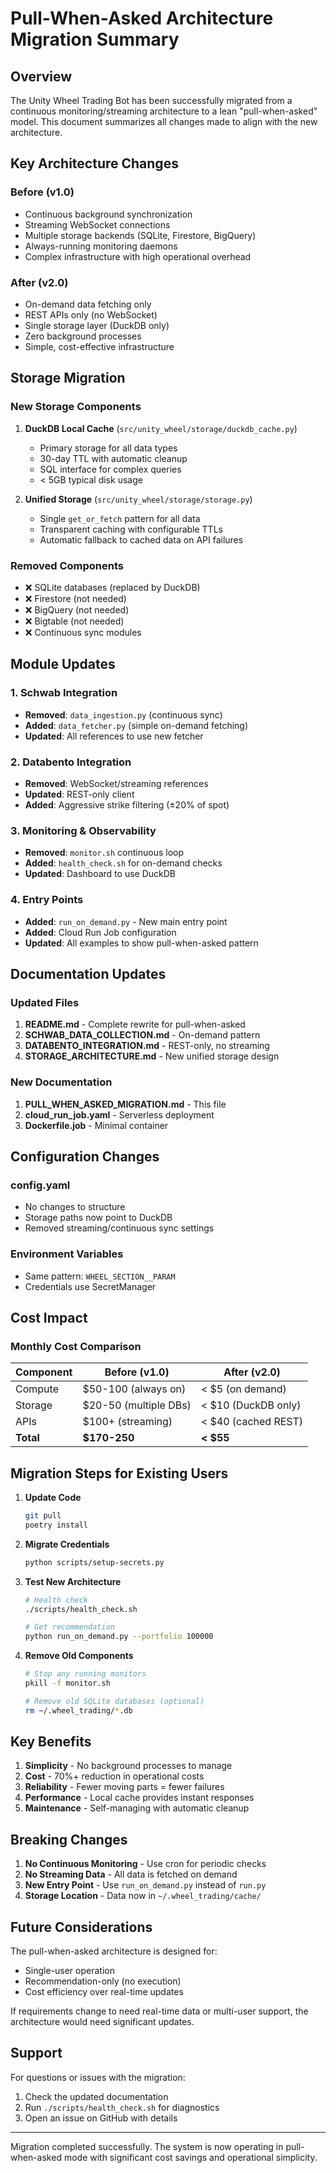 # Pull-When-Asked Architecture Migration Summary

## Overview

The Unity Wheel Trading Bot has been successfully migrated from a continuous monitoring/streaming architecture to a lean "pull-when-asked" model. This document summarizes all changes made to align with the new architecture.

## Key Architecture Changes

### Before (v1.0)
- Continuous background synchronization
- Streaming WebSocket connections
- Multiple storage backends (SQLite, Firestore, BigQuery)
- Always-running monitoring daemons
- Complex infrastructure with high operational overhead

### After (v2.0)
- On-demand data fetching only
- REST APIs only (no WebSocket)
- Single storage layer (DuckDB only)
- Zero background processes
- Simple, cost-effective infrastructure

## Storage Migration

### New Storage Components

1. **DuckDB Local Cache** (`src/unity_wheel/storage/duckdb_cache.py`)
   - Primary storage for all data types
   - 30-day TTL with automatic cleanup
   - SQL interface for complex queries
   - < 5GB typical disk usage

3. **Unified Storage** (`src/unity_wheel/storage/storage.py`)
   - Single `get_or_fetch` pattern for all data
   - Transparent caching with configurable TTLs
   - Automatic fallback to cached data on API failures

### Removed Components
- ❌ SQLite databases (replaced by DuckDB)
- ❌ Firestore (not needed)
- ❌ BigQuery (not needed)
- ❌ Bigtable (not needed)
- ❌ Continuous sync modules

## Module Updates

### 1. Schwab Integration
- **Removed**: `data_ingestion.py` (continuous sync)
- **Added**: `data_fetcher.py` (simple on-demand fetching)
- **Updated**: All references to use new fetcher

### 2. Databento Integration
- **Removed**: WebSocket/streaming references
- **Updated**: REST-only client
- **Added**: Aggressive strike filtering (±20% of spot)

### 3. Monitoring & Observability
- **Removed**: `monitor.sh` continuous loop
- **Added**: `health_check.sh` for on-demand checks
- **Updated**: Dashboard to use DuckDB

### 4. Entry Points
- **Added**: `run_on_demand.py` - New main entry point
- **Added**: Cloud Run Job configuration
- **Updated**: All examples to show pull-when-asked pattern

## Documentation Updates

### Updated Files
1. **README.md** - Complete rewrite for pull-when-asked
2. **SCHWAB_DATA_COLLECTION.md** - On-demand pattern
3. **DATABENTO_INTEGRATION.md** - REST-only, no streaming
4. **STORAGE_ARCHITECTURE.md** - New unified storage design

### New Documentation
1. **PULL_WHEN_ASKED_MIGRATION.md** - This file
2. **cloud_run_job.yaml** - Serverless deployment
3. **Dockerfile.job** - Minimal container

## Configuration Changes

### config.yaml
- No changes to structure
- Storage paths now point to DuckDB
- Removed streaming/continuous sync settings

### Environment Variables
- Same pattern: `WHEEL_SECTION__PARAM`
- Credentials use SecretManager

## Cost Impact

### Monthly Cost Comparison

| Component | Before (v1.0) | After (v2.0) |
|-----------|---------------|--------------|
| Compute | $50-100 (always on) | < $5 (on demand) |
| Storage | $20-50 (multiple DBs) | < $10 (DuckDB only) |
| APIs | $100+ (streaming) | < $40 (cached REST) |
| **Total** | **$170-250** | **< $55** |

## Migration Steps for Existing Users

1. **Update Code**
   ```bash
   git pull
   poetry install
   ```

2. **Migrate Credentials**
   ```bash
   python scripts/setup-secrets.py
   ```

3. **Test New Architecture**
   ```bash
   # Health check
   ./scripts/health_check.sh

   # Get recommendation
   python run_on_demand.py --portfolio 100000
   ```

4. **Remove Old Components**
   ```bash
   # Stop any running monitors
   pkill -f monitor.sh

   # Remove old SQLite databases (optional)
   rm ~/.wheel_trading/*.db
   ```

## Key Benefits

1. **Simplicity** - No background processes to manage
2. **Cost** - 70%+ reduction in operational costs
3. **Reliability** - Fewer moving parts = fewer failures
4. **Performance** - Local cache provides instant responses
5. **Maintenance** - Self-managing with automatic cleanup

## Breaking Changes

1. **No Continuous Monitoring** - Use cron for periodic checks
2. **No Streaming Data** - All data is fetched on demand
3. **New Entry Point** - Use `run_on_demand.py` instead of `run.py`
4. **Storage Location** - Data now in `~/.wheel_trading/cache/`

## Future Considerations

The pull-when-asked architecture is designed for:
- Single-user operation
- Recommendation-only (no execution)
- Cost efficiency over real-time updates

If requirements change to need real-time data or multi-user support, the architecture would need significant updates.

## Support

For questions or issues with the migration:
1. Check the updated documentation
2. Run `./scripts/health_check.sh` for diagnostics
3. Open an issue on GitHub with details

---

Migration completed successfully. The system is now operating in pull-when-asked mode with significant cost savings and operational simplicity.
